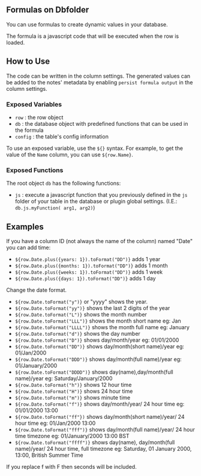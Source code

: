 ## Formulas on Dbfolder

You can use formulas to create dynamic values in your database. 

The formula is a javascript code that will be executed when the row is loaded.

## How to Use

The code can be written in the column settings. The generated values can be added to the notes' metadata by enabling `persist formula output` in the column settings.

### Exposed Variables

- `row` : the row object
- `db` : the database object with predefined functions that can be used in the formula
- `config` : the table's config information

To use an exposed variable, use the `${}` syntax. For example, to get the value of the `Name` column, you can use `${row.Name}`.

### Exposed Functions

The root object `db` has the following functions:

- `js` : execute a javascript function that you previously defined in the `js` folder of your table in the database or plugin global settings. (I.E.: `db.js.myFunction( arg1, arg2)`)

## Examples

If you have a column ID (not always the name of the column) named "Date" you can add time:

- `${row.Date.plus({years: 1}).toFormat("DD")}` adds 1 year
- `${row.Date.plus({months: 1}).toFormat("DD")}` adds 1 month
- `${row.Date.plus({weeks: 1}).toFormat("DD")}` adds 1 week
- `${row.Date.plus({days: 1}).toFormat("DD")}` adds 1 day

Change the date format.

- `${row.Date.toFormat("y")}` or "yyyy" shows the year.
- `${row.Date.toFormat("yy")}` shows the last 2 digits of the year
- `${row.Date.toFormat("L")}` shows the month number
- `${row.Date.toFormat("LLL")}` shows the month short name eg: Jan
- `${row.Date.toFormat("LLLL")}` shows the month full name eg: January
- `${row.Date.toFormat("d")}` shows the day number
- `${row.Date.toFormat("D")}` shows day/month/year eg: 01/01/2000
- `${row.Date.toFormat("DD")}` shows day/month(short name)/year eg: 01/Jan/2000
- `${row.Date.toFormat("DDD")}` shows day/month(full name)/year eg: 01/January/2000
- `${row.Date.toFormat("DDDD")}` shows day(name),day/month(full name)/year eg: Saturday/January/2000
- `${row.Date.toFormat("h")}` shows 12 hour time
- `${row.Date.toFormat("H")}` shows 24 hour time
- `${row.Date.toFormat("m")}` shows minute time
- `${row.Date.toFormat("f")}` shows day/month/year/ 24 hour time eg: 01/01/2000 13:00
- `${row.Date.toFormat("ff"})` shows day/month(short name)/year/ 24 hour time eg: 01/Jan/2000 13:00
- `${row.Date.toFormat("fff")}` shows day/month(full name)/year/ 24 hour time timezone eg: 01/January/2000 13:00 BST
- `${row.Date.toFormat("ffff")}` shows day(name), day/month(full name)/year/ 24 hour time, full timezone eg: Saturday, 01 January 2000, 13:00, British Summer Time 

If you replace f with F then seconds will be included.
